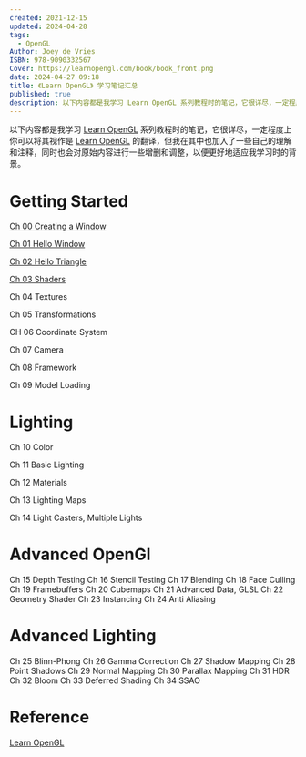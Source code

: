 ```yaml
---
created: 2021-12-15
updated: 2024-04-28
tags:
  - OpenGL
Author: Joey de Vries
ISBN: 978-9090332567
Cover: https://learnopengl.com/book/book_front.png
date: 2024-04-27 09:18
title: 《Learn OpenGL》 学习笔记汇总
published: true
description: 以下内容都是我学习 Learn OpenGL 系列教程时的笔记，它很详尽，一定程度上你可以将其视作是 Learn OpenGL 的翻译，但我在其中也加入了一些自己的理解和注释，同时也会对原始内容进行一些增删和调整，以便更好地适应我学习时的背景。
---
```


以下内容都是我学习 [Learn OpenGL](https://learnopengl.com/Introduction) 系列教程时的笔记，它很详尽，一定程度上你可以将其视作是 [Learn OpenGL](https://learnopengl.com/Introduction) 的翻译，但我在其中也加入了一些自己的理解和注释，同时也会对原始内容进行一些增删和调整，以便更好地适应我学习时的背景。

# Getting Started

[Ch 00 Creating a Window](/ch_00_creating_a_window)

[Ch 01 Hello Window](/ch_01_hello_window)

[Ch 02 Hello Triangle](/ch_02_hello_triangle)

[Ch 03 Shaders](/ch_03_shaders)

Ch 04 Textures

Ch 05 Transformations

CH 06 Coordinate System

Ch 07 Camera

Ch 08 Framework

Ch 09 Model Loading

# Lighting

Ch 10 Color

Ch 11 Basic Lighting

Ch 12 Materials

Ch 13 Lighting Maps

Ch 14 Light Casters, Multiple Lights

# Advanced OpenGl

Ch 15 Depth Testing
Ch 16 Stencil Testing
Ch 17 Blending
Ch 18 Face Culling
Ch 19 Framebuffers
Ch 20 Cubemaps
Ch 21 Advanced Data, GLSL
Ch 22 Geometry Shader
Ch 23 Instancing
Ch 24 Anti Aliasing

# Advanced Lighting

Ch 25 Blinn-Phong
Ch 26 Gamma Correction
Ch 27 Shadow Mapping
Ch 28 Point Shadows
Ch 29 Normal Mapping
Ch 30 Parallax Mapping
Ch 31 HDR
Ch 32 Bloom
Ch 33 Deferred Shading
Ch 34 SSAO


# Reference

[Learn OpenGL](https://learnopengl.com/Introduction)

